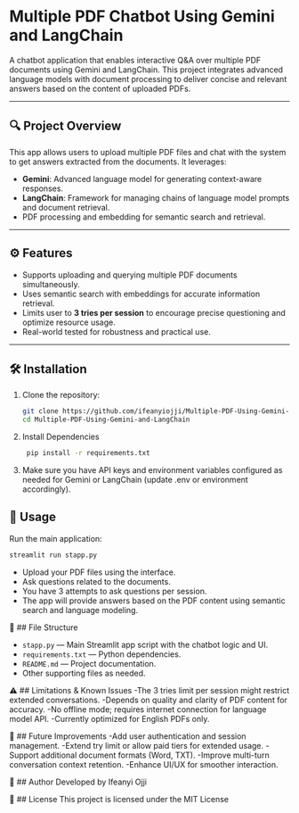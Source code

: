 # Multiple PDF Chatbot Using Gemini and LangChain

A chatbot application that enables interactive Q&A over multiple PDF documents using Gemini and LangChain. This project integrates advanced language models with document processing to deliver concise and relevant answers based on the content of uploaded PDFs.

---

## 🔍 Project Overview

This app allows users to upload multiple PDF files and chat with the system to get answers extracted from the documents. It leverages:

- **Gemini**: Advanced language model for generating context-aware responses.
- **LangChain**: Framework for managing chains of language model prompts and document retrieval.
- PDF processing and embedding for semantic search and retrieval.

---

## ⚙️ Features

- Supports uploading and querying multiple PDF documents simultaneously.
- Uses semantic search with embeddings for accurate information retrieval.
- Limits user to **3 tries per session** to encourage precise questioning and optimize resource usage.
- Real-world tested for robustness and practical use.

---

## 🛠️ Installation

1. Clone the repository:

   ```bash
   git clone https://github.com/ifeanyiojji/Multiple-PDF-Using-Gemini-and-LangChain.git
   cd Multiple-PDF-Using-Gemini-and-LangChain
    ```
2. Install Dependencies
   ```bash
    pip install -r requirements.txt
   ```
3. Make sure you have API keys and environment variables configured as needed for Gemini or LangChain (update .env or environment accordingly).


## 🚀 Usage

Run the main application:

```bash
streamlit run stapp.py
```

- Upload your PDF files using the interface.
- Ask questions related to the documents.
- You have 3 attempts to ask questions per session.
- The app will provide answers based on the PDF content using semantic search and    language modeling.

📄 ## File Structure
- `stapp.py` — Main Streamlit app script with the chatbot logic and UI.
- `requirements.txt` — Python dependencies.
- `README.md` — Project documentation.
- Other supporting files as needed.

⚠️ ## Limitations & Known Issues
-The 3 tries limit per session might restrict extended conversations.
-Depends on quality and clarity of PDF content for accuracy.
-No offline mode; requires internet connection for language model API.
-Currently optimized for English PDFs only.

🌟 ## Future Improvements
-Add user authentication and session management.
-Extend try limit or allow paid tiers for extended usage.
-Support additional document formats (Word, TXT).
-Improve multi-turn conversation context retention.
-Enhance UI/UX for smoother interaction.

👤 ## Author
Developed by Ifeanyi Ojji

📜 ## License
This project is licensed under the MIT License
